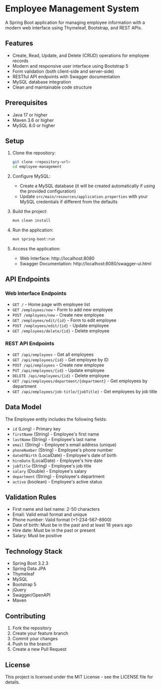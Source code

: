 # Employee Management System

A Spring Boot application for managing employee information with a modern web interface using Thymeleaf, Bootstrap, and REST APIs.

## Features

- Create, Read, Update, and Delete (CRUD) operations for employee records
- Modern and responsive user interface using Bootstrap 5
- Form validation (both client-side and server-side)
- RESTful API endpoints with Swagger documentation
- MySQL database integration
- Clean and maintainable code structure

## Prerequisites

- Java 17 or higher
- Maven 3.6 or higher
- MySQL 8.0 or higher

## Setup

1. Clone the repository:
   ```bash
   git clone <repository-url>
   cd employee-management
   ```

2. Configure MySQL:
   - Create a MySQL database (it will be created automatically if using the provided configuration)
   - Update `src/main/resources/application.properties` with your MySQL credentials if different from the defaults

3. Build the project:
   ```bash
   mvn clean install
   ```

4. Run the application:
   ```bash
   mvn spring-boot:run
   ```

5. Access the application:
   - Web Interface: http://localhost:8080
   - Swagger Documentation: http://localhost:8080/swagger-ui.html

## API Endpoints

### Web Interface Endpoints

- `GET /` - Home page with employee list
- `GET /employees/new` - Form to add new employee
- `POST /employees/new` - Create new employee
- `GET /employees/edit/{id}` - Form to edit employee
- `POST /employees/edit/{id}` - Update employee
- `GET /employees/delete/{id}` - Delete employee

### REST API Endpoints

- `GET /api/employees` - Get all employees
- `GET /api/employees/{id}` - Get employee by ID
- `POST /api/employees` - Create new employee
- `PUT /api/employees/{id}` - Update employee
- `DELETE /api/employees/{id}` - Delete employee
- `GET /api/employees/department/{department}` - Get employees by department
- `GET /api/employees/job-title/{jobTitle}` - Get employees by job title

## Data Model

The Employee entity includes the following fields:

- `id` (Long) - Primary key
- `firstName` (String) - Employee's first name
- `lastName` (String) - Employee's last name
- `email` (String) - Employee's email address (unique)
- `phoneNumber` (String) - Employee's phone number
- `dateOfBirth` (LocalDate) - Employee's date of birth
- `hireDate` (LocalDate) - Employee's hire date
- `jobTitle` (String) - Employee's job title
- `salary` (Double) - Employee's salary
- `department` (String) - Employee's department
- `active` (boolean) - Employee's active status

## Validation Rules

- First name and last name: 2-50 characters
- Email: Valid email format and unique
- Phone number: Valid format (+1-234-567-8900)
- Date of birth: Must be in the past and at least 18 years ago
- Hire date: Must be in the past or present
- Salary: Must be positive

## Technology Stack

- Spring Boot 3.2.3
- Spring Data JPA
- Thymeleaf
- MySQL
- Bootstrap 5
- jQuery
- Swagger/OpenAPI
- Maven

## Contributing

1. Fork the repository
2. Create your feature branch
3. Commit your changes
4. Push to the branch
5. Create a new Pull Request

## License

This project is licensed under the MIT License - see the LICENSE file for details. 